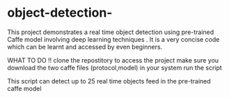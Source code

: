 # object-detection-
This project demonstrates a real time object detection using pre-trained Caffe model involving deep learning techniques . It is a very concise code which can be learnt and accessed by even beginners.

WHAT TO DO !!
clone the repostitory
to access the project make sure you download the two caffe files (protocol,model) in your system 
run the script 

This script can detect up to 25 real time objects feed in the pre-trained caffe model 
